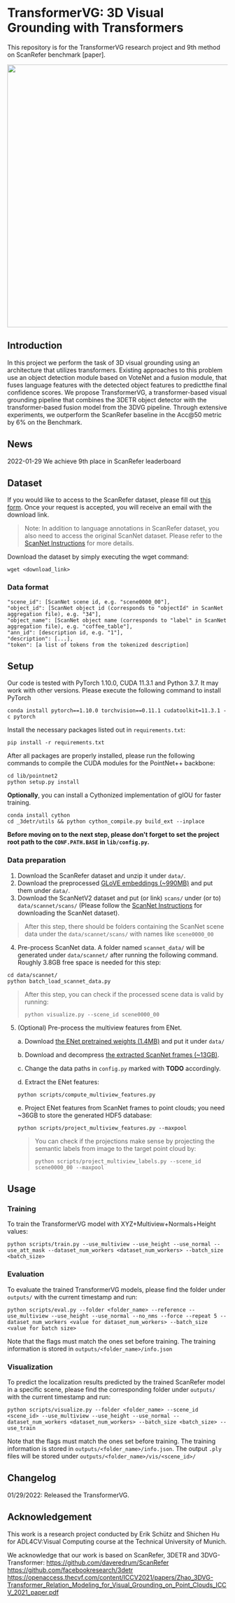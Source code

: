 # TransformerVG: 3D Visual Grounding with Transformers

This repository is for the TransformerVG research project and 9th method on ScanRefer benchmark [paper].

<p align="center"><img src="demo/ScanRefer.gif" width="600px"/></p>

## Introduction
In this project we perform the task of 3D visual grounding using an architecture that utilizes transformers. Existing approaches to this problem use an object detection module based on VoteNet and a fusion module, that fuses language features with the detected object features to predictthe final confidence scores. We propose TransformerVG, a transformer-based visual grounding pipeline that combines the 3DETR object detector with the transformer-based fusion model from the 3DVG pipeline. Through extensive experiments, we outperform the ScanRefer baseline in the Acc@50 metric by 6% on the Benchmark.


## News
2022-01-29 We achieve 9th place in ScanRefer leaderboard


## Dataset

If you would like to access to the ScanRefer dataset, please fill out [this form](https://forms.gle/aLtzXN12DsYDMSXX6). Once your request is accepted, you will receive an email with the download link.

> Note: In addition to language annotations in ScanRefer dataset, you also need to access the original ScanNet dataset. Please refer to the [ScanNet Instructions](data/scannet/README.md) for more details.

Download the dataset by simply executing the wget command:
```shell
wget <download_link>
```

### Data format
```
"scene_id": [ScanNet scene id, e.g. "scene0000_00"],
"object_id": [ScanNet object id (corresponds to "objectId" in ScanNet aggregation file), e.g. "34"],
"object_name": [ScanNet object name (corresponds to "label" in ScanNet aggregation file), e.g. "coffee_table"],
"ann_id": [description id, e.g. "1"],
"description": [...],
"token": [a list of tokens from the tokenized description] 
```

## Setup
Our code is tested with PyTorch 1.10.0, CUDA 11.3.1 and Python 3.7. It may work with other versions.
Please execute the following command to install PyTorch

```shell
conda install pytorch==1.10.0 torchvision==0.11.1 cudatoolkit=11.3.1 -c pytorch
```

Install the necessary packages listed out in `requirements.txt`:
```shell
pip install -r requirements.txt
```
After all packages are properly installed, please run the following commands to compile the CUDA modules for the PointNet++ backbone:
```shell
cd lib/pointnet2
python setup.py install
```
__Optionally__, you can install a Cythonized implementation of gIOU for faster training.
```shell
conda install cython
cd _3detr/utils && python cython_compile.py build_ext --inplace
```
__Before moving on to the next step, please don't forget to set the project root path to the `CONF.PATH.BASE` in `lib/config.py`.__

### Data preparation
1. Download the ScanRefer dataset and unzip it under `data/`. 
2. Download the preprocessed [GLoVE embeddings (~990MB)](http://kaldir.vc.in.tum.de/glove.p) and put them under `data/`.
3. Download the ScanNetV2 dataset and put (or link) `scans/` under (or to) `data/scannet/scans/` (Please follow the [ScanNet Instructions](data/scannet/README.md) for downloading the ScanNet dataset).
> After this step, there should be folders containing the ScanNet scene data under the `data/scannet/scans/` with names like `scene0000_00`
4. Pre-process ScanNet data. A folder named `scannet_data/` will be generated under `data/scannet/` after running the following command. Roughly 3.8GB free space is needed for this step:
```shell
cd data/scannet/
python batch_load_scannet_data.py
```
> After this step, you can check if the processed scene data is valid by running:
> ```shell
> python visualize.py --scene_id scene0000_00
> ```
<!-- 5. (Optional) Download the preprocessed [multiview features (~36GB)](http://kaldir.vc.in.tum.de/enet_feats.hdf5) and put it under `data/scannet/scannet_data/`. -->
5. (Optional) Pre-process the multiview features from ENet. 

    a. Download [the ENet pretrained weights (1.4MB)](http://kaldir.vc.in.tum.de/ScanRefer/scannetv2_enet.pth) and put it under `data/`
    
    b. Download and decompress [the extracted ScanNet frames (~13GB)](http://kaldir.vc.in.tum.de/3dsis/scannet_train_images.zip).

    c. Change the data paths in `config.py` marked with __TODO__ accordingly.

    d. Extract the ENet features:
    ```shell
    python scripts/compute_multiview_features.py
    ```

    e. Project ENet features from ScanNet frames to point clouds; you need ~36GB to store the generated HDF5 database:
    ```shell
    python scripts/project_multiview_features.py --maxpool
    ```
    > You can check if the projections make sense by projecting the semantic labels from image to the target point cloud by:
    > ```shell
    > python scripts/project_multiview_labels.py --scene_id scene0000_00 --maxpool
    > ```

## Usage
### Training
To train the TransformerVG model with XYZ+Multiview+Normals+Height values:
```shell
python scripts/train.py --use_multiview --use_height --use_normal --use_att_mask --dataset_num_workers <dataset_num_workers> --batch_size <batch_size>
```

### Evaluation
To evaluate the trained TransformerVG models, please find the folder under `outputs/` with the current timestamp and run:
```shell
python scripts/eval.py --folder <folder_name> --reference --use_multiview --use_height --use_normal --no_nms --force --repeat 5 --dataset_num_workers <value for dataset_num_workers> --batch_size <value for batch size>
```
Note that the flags must match the ones set before training. The training information is stored in `outputs/<folder_name>/info.json`

### Visualization
To predict the localization results predicted by the trained ScanRefer model in a specific scene, please find the corresponding folder under `outputs/` with the current timestamp and run:
```shell
python scripts/visualize.py --folder <folder_name> --scene_id <scene_id> --use_multiview --use_height --use_normal --dataset_num_workers <dataset_num_workers> --batch_size <batch_size> --use_train
```
Note that the flags must match the ones set before training. The training information is stored in `outputs/<folder_name>/info.json`. The output `.ply` files will be stored under `outputs/<folder_name>/vis/<scene_id>/`

## Changelog

01/29/2022: Released the TransformerVG.


## Acknowledgement
This work is a research project conducted by Erik Schütz and Shichen Hu for ADL4CV:Visual Computing course at the Technical University of Munich.

We acknowledge that our work is based on ScanRefer, 3DETR and 3DVG-Transformer:
https://github.com/daveredrum/ScanRefer
https://github.com/facebookresearch/3detr
https://openaccess.thecvf.com/content/ICCV2021/papers/Zhao_3DVG-Transformer_Relation_Modeling_for_Visual_Grounding_on_Point_Clouds_ICCV_2021_paper.pdf 

